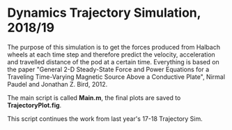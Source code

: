 # Dynamics Trajectory Simulation, 2018/19

The purpose of this simulation is to get the forces produced from Halbach wheels at each time step and therefore predict the velocity, acceleration and travelled distance of the pod at a certain time. Everything is based on the paper "General 2-D Steady-State Force and Power Equations for a Traveling Time-Varying Magnetic Source Above a Conductive Plate", Nirmal Paudel and Jonathan Z. Bird, 2012.

The main script is called **Main.m**, the final plots are saved to **TrajectoryPlot.fig**.

This script continues the work from last year's 17-18 Trajectory Sim. 
